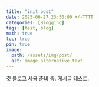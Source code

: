 ```yaml
---
title: "init post"
date: 2025-06-27 23:50:00 +/-TTTT
categories: [Blogging]
tags: [test, blog]
math: true
toc: true
pin: true
image:
  path: /assets/img/post/
  alt: image alternative text
---
```


깃 블로그 사용 준비 중. 게시글 테스트.
